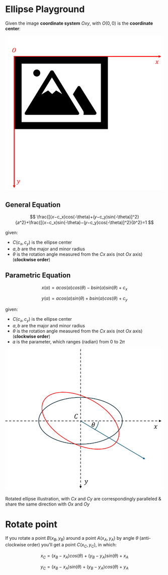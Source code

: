 # Ellipse Playground

Given the image **coordinate system** $Oxy$, with $O(0, 0)$ is the **coordinate center**:

![image.png](image.png)

## General Equation

$$
\frac{[(𝑥−c_x)cos(-\theta)+(𝑦−c_y)sin(-\theta)]^2} {𝑎^2}+\frac{[(𝑥−c_x)sin(-\theta)−(𝑦−c_y)cos(-\theta)]^2}{𝑏^2}=1
$$

given:

- $C(c_x, c_y)$ is the ellipse center
- $a, b$ are the major and minor radius
- $\theta$ is the rotation angle measured from the $Cx$ axis (not $Ox$ axis) (**clockwise order**)

## Parametric Equation

$$
x(\alpha)=a{cos(\alpha)}{cos(\theta)} - b{sin(\alpha)}{sin(\theta)}+c_x
$$

$$
y(\alpha)=a{cos(\alpha)}{sin(\theta)}+b{sin(\alpha)}{cos(\theta)}+c_y
$$

given:

- $C(c_x,c_y)$ is the ellipse center
- $a, b$ are the major and minor radius
- $\theta$ is the rotation angle measured from the $Cx$ axis (not $Ox$ axis) (**clockwise order**)
- 𝛼 is the parameter, which ranges (radian) from 0 to 2𝜋

![image.png](image%201.png)

Rotated ellipse illustration, with $Cx$ and $Cy$ are correspondingly paralleled & share the same direction with $Ox$ and $Oy$

# Rotate point

If you rotate a point $B(x_B,y_B)$ around a point $A(x_A, y_A)$ by angle $\theta$ (anti-clockwise order) you'll get a point $C(x_C, y_C)$, in which:

$$
x_C = (x_B - x_A)cos(\theta)+(y_B-y_A)sin(\theta)+x_A
$$

$$
y_C=(x_B-x_A)sin(\theta)+(y_B-y_A)cos(\theta)+y_A
$$